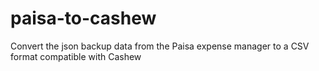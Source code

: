# paisa-to-cashew
Convert the json backup data from the Paisa expense manager to a CSV format compatible with Cashew
